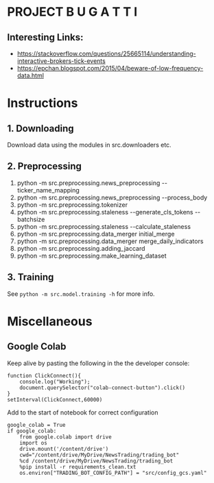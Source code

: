 # PROJECT B U G A T T I

## Interesting Links:
- https://stackoverflow.com/questions/25665114/understanding-interactive-brokers-tick-events
- https://epchan.blogspot.com/2015/04/beware-of-low-frequency-data.html

# Instructions 
## 1. Downloading
Download data using the modules in src.downloaders etc.

## 2. Preprocessing
1. python -m src.preprocessing.news_preprocessing --ticker_name_mapping
1. python -m src.preprocessing.news_preprocessing --process_body
1. python -m src.preprocessing.tokenizer
1. python -m src.preprocessing.staleness --generate_cls_tokens --batchsize <batchsize>
1. python -m src.preprocessing.staleness --calculate_staleness
1. python -m src.preprocessing.data_merger initial_merge
1. python -m src.preprocessing.data_merger merge_daily_indicators
1. python -m src.preprocessing.adding_jaccard
1. python -m src.preprocessing.make_learning_dataset

## 3. Training
See `python -m src.model.training -h` for more info.


# Miscellaneous 
## Google Colab
Keep alive by pasting the following in the the developer console:
```
function ClickConnect(){
    console.log("Working");
    document.querySelector("colab-connect-button").click()
}
setInterval(ClickConnect,60000)
```

Add to the start of notebook for correct configuration
```
google_colab = True
if google_colab:
    from google.colab import drive
    import os
    drive.mount('/content/drive')
    cwd="/content/drive/MyDrive/NewsTrading/trading_bot"
    %cd /content/drive/MyDrive/NewsTrading/trading_bot
    %pip install -r requirements_clean.txt
    os.environ["TRADING_BOT_CONFIG_PATH"] = "src/config_gcs.yaml"
```